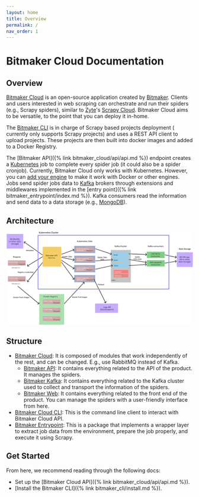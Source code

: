 ```yaml
---
layout: home
title: Overview
permalink: /
nav_order: 1
---
```


# Bitmaker Cloud Documentation

## Overview
[Bitmaker Cloud](https://github.com/bitmakerla/bitmaker-cloud) is an open-source application created by
[Bitmaker](https://www.bitmaker.la/). Clients and users interested in web scraping can orchestrate and run their
spiders (e.g., Scrapy spiders), similar to [Zyte](https://www.zyte.com/)'s
[Scrapy Cloud](https://www.zyte.com/scrapy-cloud/). Bitmaker Cloud aims to be versatile, to the point that you can
deploy it in-home.

The [Bitmaker CLI](https://github.com/bitmakerla/bitmaker-cli/) is in charge of Scrapy based projects deployment (
currently only supports Scrapy projects) and uses a REST API client to upload projects. These projects are then built
into docker images and added to a Docker Registry.

The [Bitmaker API]({% link bitmaker_cloud/api/api.md %}) endpoint creates a [Kubernetes](https://kubernetes.io/) job
to complete every spider job (it could also be a spider cronjob). Currently, Bitmaker Cloud only works with Kubernetes.
However, you can [add your engine](https://www.zyte.com/scrapy-cloud/) to make it work with Docker or other engines.
Jobs send spider jobs data to [Kafka](https://kafka.apache.org/) brokers through extensions and middlewares
implemented in the [entry point]({% link bitmaker_entrypoint/index.md %}). Kafka consumers read the information and send
data to a data storage (e.g., [MongoDB](https://www.mongodb.com/)).

## Architecture

![Bitmaker Cloud Architecture](./assets/images/architecture.png)

## Structure
- [Bitmaker Cloud](https://github.com/bitmakerla/bitmaker-cloud/): It is composed of modules that work independently of the rest, and
  can be changed. E.g., use RabbitMQ instead of Kafka.
  - [Bitmaker API](https://github.com/bitmakerla/bitmaker-cloud/tree/main/bitmaker-api): It contains everything related to
    the API of the product. It manages the spiders.
  - [Bitmaker Kafka](https://github.com/bitmakerla/bitmaker-cloud/tree/main/bitmaker-kafka): It contains everything related
    to the Kafka cluster used to collect and transport the information of the spiders.
  - [Bitmaker Web](https://github.com/bitmakerla/bitmaker-cloud/tree/main/bitmaker-web): It contains everything related to the
    front end of the product. You can manage the spiders with a user-friendly interface from here.
- [Bitmaker Cloud CLI](https://github.com/bitmakerla/bitmaker-cli/): This is the command line client to interact with Bitmaker Cloud API.
- [Bitmaker Entrypoint](https://github.com/bitmakerla/bitmaker-entrypoint): This is a package that implements a wrapper layer to extract job
    data from the environment, prepare the job properly, and execute it using Scrapy.

## Get Started
From here, we recommend reading through the following docs:

- Set up the [Bitmaker Cloud API]({% link bitmaker_cloud/api/api.md %}).
- [Install the Bitmaker CLI]({% link bitmaker_cli/install.md %}).
